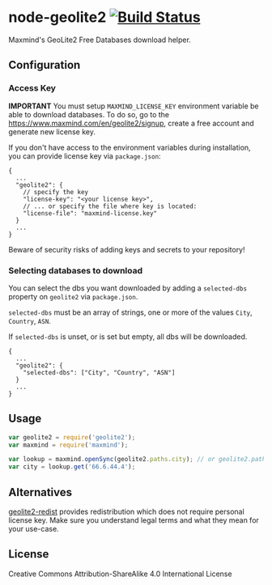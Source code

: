 node-geolite2 [![Build Status](https://travis-ci.org/runk/node-geolite2.png)](https://travis-ci.org/runk/node-geolite2)
========

Maxmind's GeoLite2 Free Databases download helper.

## Configuration

### Access Key

**IMPORTANT** You must setup `MAXMIND_LICENSE_KEY` environment variable be able to download databases. To do so, go to the https://www.maxmind.com/en/geolite2/signup, create a free account and generate new license key.

If you don't have access to the environment variables during installation, you can provide license key via `package.json`:

```jsonc
{
  ...
  "geolite2": {
    // specify the key
    "license-key": "<your license key>",
    // ... or specify the file where key is located:
    "license-file": "maxmind-license.key"
  }
  ...
}
```

Beware of security risks of adding keys and secrets to your repository!

### Selecting databases to download

You can select the dbs you want downloaded by adding a `selected-dbs` property on `geolite2` via `package.json`.

`selected-dbs` must be an array of strings, one or more of the values `City`, `Country`, `ASN`.

If `selected-dbs` is unset, or is set but empty, all dbs will be downloaded.

```jsonc
{
  ...
  "geolite2": {
    "selected-dbs": ["City", "Country", "ASN"]
  }
  ...
}
```


## Usage

```javascript
var geolite2 = require('geolite2');
var maxmind = require('maxmind');

var lookup = maxmind.openSync(geolite2.paths.city); // or geolite2.paths.country or geolite2.paths.asn
var city = lookup.get('66.6.44.4');
```

## Alternatives

[geolite2-redist](https://github.com/GitSquared/node-geolite2-redist) provides redistribution which does not require personal license key. Make sure you understand legal terms and what they mean for your use-case.

## License

Creative Commons Attribution-ShareAlike 4.0 International License
